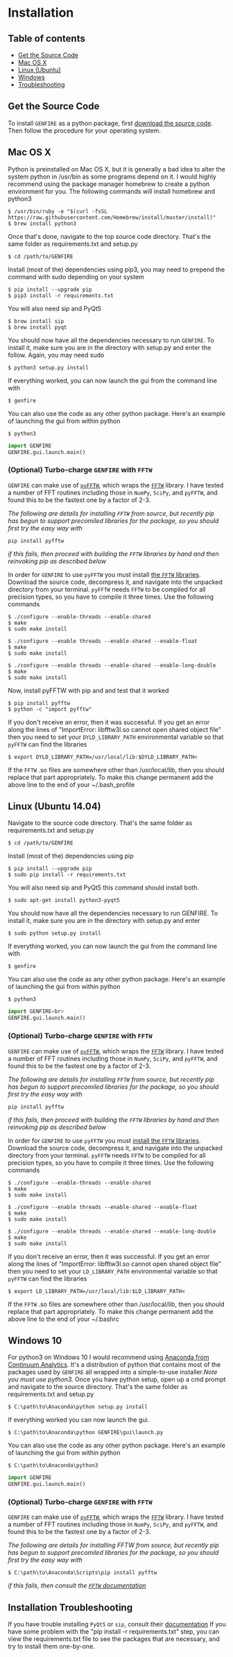# Installation
## Table of contents

- [Get the Source Code](#get-the-source-code)
- [Mac OS X](#mac)
- [Linux (Ubuntu)](#linux)
- [Windows](#windows)
- [Troubleshooting](#troubleshooting)
## Get the Source Code

To install `GENFIRE` as a python package, first 
[download the source code](http://www.github.com/genfire-em). Then follow the procedure for 
your operating system.

<a name = "mac"></a>

## Mac OS X

Python is preinstalled on Mac OS X, but it is generally a bad idea to alter the system
python in /usr/bin as some programs depend on it. I would highly recommend using the
package manager homebrew to create a python environment for you. The following
commands will install homebrew and python3

~~~
$ /usr/bin/ruby -e "$(curl -fsSL https://raw.githubusercontent.com/Homebrew/install/master/install)"
$ brew install python3
~~~

Once that's done, navigate to the top source code directory. That's the same
folder as requirements.txt and setup.py

~~~
$ cd /path/to/GENFIRE
~~~

Install (most of the) dependencies using pip3, you may need to prepend the command with sudo depending on your system

~~~
$ pip install --upgrade pip
$ pip3 install -r requirements.txt
~~~

You will also need sip and PyQt5		

~~~
$ brew install sip
$ brew install pyqt
~~~

You should now have all the dependencies necessary to run `GENFIRE`. To install it, make
sure you are in the directory with setup.py and enter the follow. Again, you may need sudo

~~~
$ python3 setup.py install
~~~

If everything worked, you can now launch the gui from the command line with

~~~
$ genfire
~~~

You can also use the code as any other python package. Here's an example of launching the gui from within python

~~~
$ python3
~~~

~~~ python
import GENFIRE
GENFIRE.gui.launch.main()
~~~

### (Optional) Turbo-charge `GENFIRE` with `FFTW`

`GENFIRE` can make use of [`pyFFTW`](https://pypi.python.org/pypi/pyFFTW), which wraps the [`FFTW`](http://www.fftw.org/) library. I have tested a number of
FFT routines including those in `NumPy`, `SciPy`, and `pyFFTW`, and found this to be the fastest one by a factor of 2-3.

*The following are details for installing `FFTW` from source, but recently pip has begun to support precomiled libraries for the package, so you should first try the easy way with*

~~~
pip install pyfftw
~~~

*if this fails, then proceed with building the `FFTW` libraries by hand and then reinvoking pip as described below*

In order for `GENFIRE` to use `pyFFTW` you must install [the `FFTW` libraries](http://www.fftw.org/download.html). Download the source code, decompress it, and navigate into the unpacked directory
from your terminal. `pyFFTW` needs `FFTW` to be compiled for all precision types, so you have to compile it three times.
Use the following commands

~~~
$ ./configure --enable-threads --enable-shared
$ make
$ sudo make install
~~~

~~~
$ ./configure --enable threads --enable-shared --enable-float
$ make
$ sudo make install
~~~

~~~
$ ./configure --enable threads --enable-shared --enable-long-double
$ make
$ sudo make install
~~~

Now, install pyFFTW with pip and and test that it worked

~~~
$ pip install pyfftw
$ python -c "import pyfftw"
~~~

If you don't receive an error, then it was successful. If you get an error along the lines of
"ImportError: libfftw3l.so cannot open shared object file" then you need to set your `DYLD_LIBRARY_PATH`
environmental variable so that `pyFFTW` can find the libraries

~~~
$ export DYLD_LIBRARY_PATH=/usr/local/lib:$DYLD_LIBRARY_PATH<
~~~

If the `FFTW` .so files are somewhere other than /usr/local/lib, then you should replace that part appropriately.
To make this change permanent add the above line to the end of your ~/.bash_profile

<a name = "linux"></a>

## Linux (Ubuntu 14.04)

Navigate to the source code directory. That's the same folder as requirements.txt and setup.py

~~~
$ cd /path/to/GENFIRE
~~~

Install (most of the) dependencies using pip

~~~
$ pip install --upgrade pip
$ sudo pip install -r requirements.txt
~~~

You will also need sip and PyQt5 this command should install both.

~~~
$ sudo apt-get install python3-pyqt5
~~~

You should now have all the dependencies necessary to run GENFIRE. To install it, make
sure you are in the directory with setup.py and enter

~~~
$ sudo python setup.py install
~~~

If everything worked, you can now launch the gui from the command line with

~~~
$ genfire
~~~

You can also use the code as any other python package. Here's an example of launching the gui from within python

~~~
$ python3
~~~

~~~ python
import GENFIRE<br>
GENFIRE.gui.launch.main()
~~~

### (Optional) Turbo-charge `GENFIRE` with `FFTW`

`GENFIRE` can make use of [`pyFFTW`](https://pypi.python.org/pypi/pyFFTW), which wraps the [`FFTW`](www.fftw.org) library. I have tested a number of
FFT routines including those in `NumPy`, `SciPy`, and `pyFFTW`, and found this to be the fastest one by a factor of 2-3.

*The following are details for installing `FFTW` from source, but recently pip has begun to support precomiled libraries for the package, so you should first try the easy way with*

~~~
pip install pyfftw
~~~

*if this fails, then proceed with building the `FFTW` libraries by hand and then reinvoking pip as described below*

In order for `GENFIRE` to use `pyFFTW` you must [install
the `FFTW` libraries](http://www.fftw.org/download.html ). Download the source code, decompress it, and navigate into the unpacked directory
from your terminal. `pyFFTW` needs `FFTW` to be compiled for all precision types, so you have to compile it three times.
Use the following commands

~~~
$ ./configure --enable-threads --enable-shared
$ make
$ sudo make install
~~~

~~~
$ ./configure --enable threads --enable-shared --enable-float
$ make
$ sudo make install
~~~

~~~
$ ./configure --enable threads --enable-shared --enable-long-double
$ make
$ sudo make install
~~~

If you don't receive an error, then it was successful. If you get an error along the lines of
"ImportError: libfftw3l.so cannot open shared object file" then you need to set your `LD_LIBRARY_PATH`
environmental variable so that `pyFFTW` can find the libraries

~~~
$ export LD_LIBRARY_PATH=/usr/local/lib:$LD_LIBRARY_PATH<
~~~

If the `FFTW` .so files are somewhere other than /usr/local/lib, then you should replace that part appropriately.
To make this change permanent add the above line to the end of your ~/.bashrc

<a name="windows"></a>

## Windows 10 

For python3 on Windows 10 I would recommend using [Anaconda from Continuum Analytics](https://www.continuum.io/downloads). It's a distribution of python that contains
most of the packages used by `GENFIRE` all wrapped into a simple-to-use installer.*Note you must use python3.*
Once you have python setup, open up a cmd prompt and navigate to the source directory.
That's the same folder as requirements.txt and setup.py

~~~
$ C:\path\to\Anaconda\python setup.py install
~~~

If everything worked you can now launch the gui.

~~~
$ C:\path\to\Anaconda\python GENFIRE\gui\launch.py
~~~

You can also use the code as any other python package. Here's an example of launching the gui from within python

~~~
$ C:\path\to\Anaconda\python3
~~~

~~~ python
import GENFIRE
GENFIRE.gui.launch.main()
~~~

### (Optional) Turbo-charge `GENFIRE` with `FFTW`

`GENFIRE` can make use of [`pyFFTW`](https://pypi.python.org/pypi/pyFFTW), which wraps the [`FFTW`](www.fftw.org) library. I have tested a number of
FFT routines including those in `NumPy`, `SciPy`, and `pyFFTW`, and found this to be the fastest one by a factor of 2-3.

*The following are details for installing FFTW from source, but recently pip has begun to support precomiled libraries for the package, so you should first try the easy way with*

~~~
$ C:\path\to\Anaconda\Scripts\pip install pyfftw
~~~

*if this fails, then consult the [`FFTW` documentation](www.fftw.org)*

<a name="troubleshooting"></a>

## Installation Troubleshooting

If you have trouble installing `PyQt5` or `sip`, consult their [documentation](http://pyqt.sourceforge.net/Docs/PyQt4/installation.html)
If you have some problem with the "pip install -r requirements.txt" step, you can view
the requirements.txt file to see the packages that are necessary, and try to 		install them one-by-one.
